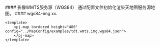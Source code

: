 <cn>
#### 影像WMTS服务源（WGS84）
通过配置文件初始化渲染天地图服务源地图。
</cn>

<us>
#### wgs84-img
xx.
</us>

```tpl
<template>
	<pj-map bordered height="480" config="../MapConfig/examples/tdt.wmts.img.wgs84.json">
	</pj-map>
</template>
```
